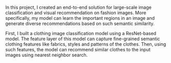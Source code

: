 In this project, I created an end-to-end solution for large-scale image classification and visual recommendation on fashion images. More specifically, my model can learn the important regions in an image and generate diverse recommendations based on such semantic similarity.

First, I built a clothing image classification model using a ResNet-based model. The feature layer of this model can capture fine-grained semantic clothing features like fabrics, styles and patterns of the clothes. Then, using such features, the model can recommend similar clothes to the input images using nearest neighbor search.
